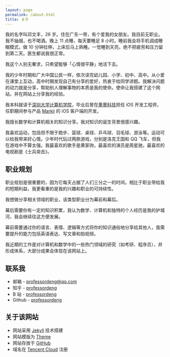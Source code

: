 ```yaml
---
layout: page
permalink: /about.html
title: 关于
---
```


我的名字叫邓文丰，26 岁。住在广东一带，有个爱我的女朋友。我目前无职业。我不抽烟，也不喝酒。晚上 11 点睡，每天要睡足 8 小时。睡前我会将手机调成睡眠模式，做 10 分钟拉伸，上床后马上熟睡。一觉睡到天亮，绝不把疲劳和压力留到第二天。医生都说我很正常。

我这个人别无奢求，只希望能够「心情很平静」地活下去。

我的少年时期和广大中国公民一样，依次读完幼儿园、小学、初中、高中。从小爱在课堂上互动，高中时期发现自己有分享的爱好，热衷于给同学讲题。我解决问题的动力就是分享，帮助别人理解事物的本质是我的使命。使命让我搭建了这个网站，并在网站上分享我的经验。

我本科就读于[深圳大学计算机学院](https://csse.szu.edu.cn/)，毕业后曾在[墨墨科技](https://www.maimemo.com/join)担任 iOS 开发工程师，任职期间参与产品 [Markji](https://www.markji.com/app) 的 iOS 客户端的开发。

我擅长数学和计算机相关的知识分享。我对知识的诞生背景很感兴趣。

我喜欢运动，包括但不限于跑步、篮球、桌球、乒乓球、羽毛球、游泳等。运动可以给我带来好心情。少年时代玩过两款游戏，分别是洛克王国和 QQ 飞车，但我在游戏中不算太强。我最喜欢的歌手是黄家驹，最喜欢的演员是周星驰，最喜欢的电视剧是《士兵突击》。

## 职业规划

职业规划是很重要的，因为它每天占据了人们三分之一的时间。相比于职业带给我的短期利益，我更看重的是我的兴趣和职业的可持续性。

我想做分享相关领域的职业，该类型职业分为幕前和幕后。

幕后需要你有一定的知识积累，我认为数学、计算机和独特的个人经历是我的护城河，我会继续往这方便发展。

幕前需要通过你的语言、表情、逻辑等方式将你的知识通俗地分享给其他人，我需要提升的能力包括英语表达、写文章和拍视频。

我近期的工作是对计算机和数学中的一些热门领域的研究（如考研、程序员），并形成体系，大部分成果会体现在该网站上。

## 联系我

- 邮箱 - [professordeng@qq.com](mailto:professordeng@qq.com)
- 知乎 - [professordeng](https://www.zhihu.com/people/professordeng)
- B 站 - [professordeng](https://space.bilibili.com/491275843) 
- Github - [professordeng](https://github.com/professordeng)

## 关于该网站

- 网站采用 [Jekyll](https://jekyllrb.com/) 技术搭建
- 网站模版为 [Theme](https://github.com/professordeng/theme)
- 网站存放于 [GitHub](https://github.com/professordeng/blog)
- 域名在 [Tencent Cloud](https://dnspod.cloud.tencent.com/) 注册